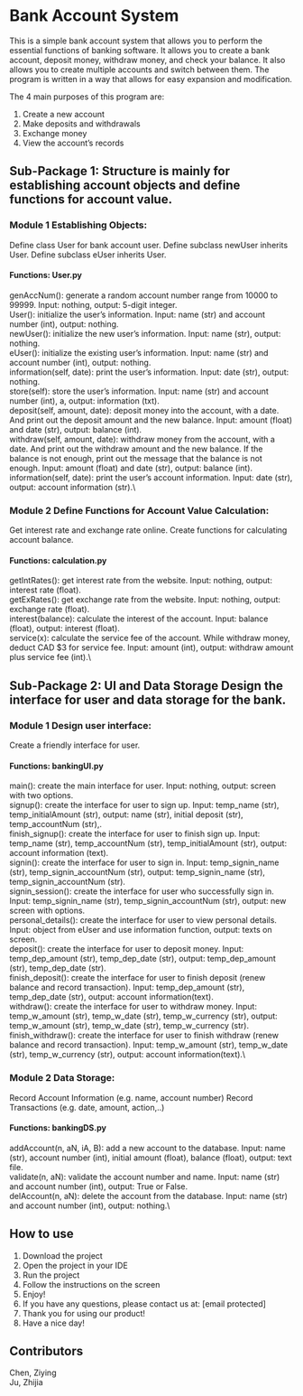 # Bank Account System

This is a simple bank account system that allows you to perform the essential functions of banking software.
It allows you to create a bank account, deposit money, withdraw money, and check your balance. It also allows you to 
create multiple accounts and switch between them. The program is written in a way that allows for easy expansion and
modification. 

The 4 main purposes of this program are:
1. Create a new account 
2. Make deposits and withdrawals 
3. Exchange money 
4. View the account’s records 


## Sub-Package 1: Structure is mainly for establishing account objects and define functions for account value.

### Module 1 Establishing Objects:
Define class User for bank account user. 
Define subclass newUser inherits User. 
Define subclass eUser inherits User.

#### Functions: User.py
genAccNum(): generate a random account number range from 10000 to 99999. Input: nothing, output: 5-digit integer.\
User(): initialize the user’s information. Input: name (str) and account number (int), output: nothing.\
newUser(): initialize the new user’s information. Input: name (str), output: nothing.\
eUser(): initialize the existing user’s information. Input: name (str) and account number (int), output: nothing.\
information(self, date): print the user’s information. Input: date (str), output: nothing.\
store(self): store the user’s information. Input: name (str) and account number (int), a, output: information (txt).\
deposit(self, amount, date): deposit money into the account, with a date. And print out the deposit amount and the new
balance. Input: amount (float) and date (str), output: balance (int).\
withdraw(self, amount, date): withdraw money from the account, with a date. And print out the withdraw amount and the
new balance. If the balance is not enough, print out the message that the balance is not enough. Input: amount (float) and
date (str), output: balance (int).\
information(self, date): print the user’s account information. Input: date (str), output: account information (str).\


### Module 2 Define Functions for Account Value Calculation:
Get interest rate and exchange rate online.
Create functions for calculating account balance.

#### Functions: calculation.py
getIntRates(): get interest rate from the website. Input: nothing, output: interest rate (float).\
getExRates(): get exchange rate from the website. Input: nothing, output: exchange rate (float).\
interest(balance): calculate the interest of the account. Input: balance (float), output: interest (float).\
service(x): calculate the service fee of the account. While withdraw money, deduct CAD $3 for service fee. Input: amount
(int), output: withdraw amount plus service fee (int).\


## Sub-Package 2: UI and Data Storage Design the interface for user and data storage for the bank.

### Module 1 Design user interface:
Create a friendly interface for user.

#### Functions: bankingUI.py
main(): create the main interface for user. Input: nothing, output: screen with two options.\
signup(): create the interface for user to sign up. Input: temp_name (str), temp_initialAmount (str), output: name (str), initial deposit (str), temp_accountNum (str),.\
finish_signup(): create the interface for user to finish sign up. Input: temp_name (str), temp_accountNum (str), temp_initialAmount (str), output: account information (text).\
signin(): create the interface for user to sign in. Input: temp_signin_name (str), temp_signin_accountNum (str), output: temp_signin_name (str), temp_signin_accountNum (str).\
signin_session(): create the interface for user who successfully sign in. Input: temp_signin_name (str), temp_signin_accountNum (str), output: new screen with options.\
personal_details(): create the interface for user to view personal details. Input: object from eUser and use information function, output: texts on screen.\
deposit(): create the interface for user to deposit money. Input: temp_dep_amount (str), temp_dep_date (str), output: temp_dep_amount (str), temp_dep_date (str).\
finish_deposit(): create the interface for user to finish deposit (renew balance and record transaction). Input: temp_dep_amount (str), temp_dep_date (str), output: account information(text).\
withdraw(): create the interface for user to withdraw money. Input: temp_w_amount (str), temp_w_date (str), temp_w_currency (str), output: temp_w_amount (str), temp_w_date (str), temp_w_currency (str).\
finish_withdraw(): create the interface for user to finish withdraw (renew balance and record transaction). Input: temp_w_amount (str), temp_w_date (str), temp_w_currency (str), output: account information(text).\


### Module 2 Data Storage:
Record Account Information (e.g. name, account number) 
Record Transactions (e.g. date, amount, action,..)

#### Functions: bankingDS.py
addAccount(n, aN, iA, B): add a new account to the database. Input: name (str), account number (int), initial amount
(float), balance (float), output: text file.\
validate(n, aN): validate the account number and name. Input: name (str) and account number (int), output: True or False.\
delAccount(n, aN): delete the account from the database. Input: name (str) and account number (int), output: nothing.\


## How to use
1. Download the project
2. Open the project in your IDE
3. Run the project
4. Follow the instructions on the screen
5. Enjoy!
6. If you have any questions, please contact us at: [email protected]
7. Thank you for using our product!
8. Have a nice day!

## Contributors
Chen, Ziying\
Ju, Zhijia

